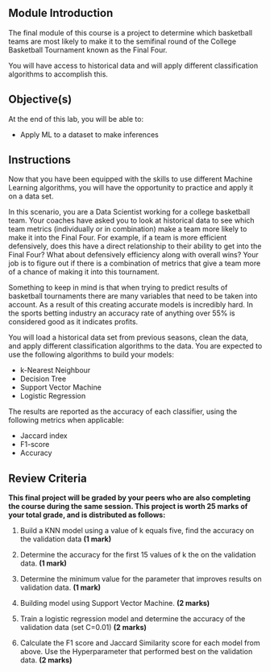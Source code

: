 ## Module Introduction

The final module of this course is a project to determine which basketball teams are most likely to make it to the semifinal round of the College Basketball Tournament known as the Final Four.

You will have access to historical data and will apply different classification algorithms to accomplish this.

## Objective(s)

At the end of this lab, you will be able to:
* Apply ML to a dataset to make inferences

## Instructions

Now that you have been equipped with the skills to use different Machine Learning algorithms, you will have the opportunity to practice and apply it on a data set.

In this scenario, you are a Data Scientist working for a college basketball team. Your coaches have asked you to look at historical data to see which team metrics (individually or in combination) make a team more likely to make it into the Final Four. For example, if a team is more efficient defensively, does this have a direct relationship to their ability to get into the Final Four? What about defensively efficiency along with overall wins? Your job is to figure out if there is a combination of metrics that give a team more of a chance of making it into this tournament.

Something to keep in mind is that when trying to predict results of basketball tournaments there are many variables that need to be taken into account. As a result of this creating accurate models is incredibly hard. In the sports betting industry an accuracy rate of anything over 55% is considered good as it indicates profits.

You will load a historical data set from previous seasons, clean the data, and apply different classification algorithms to the data. You are expected to use the following algorithms to build your models:

* k-Nearest Neighbour
* Decision Tree
* Support Vector Machine
* Logistic Regression

The results are reported as the accuracy of each classifier, using the following metrics when applicable:

* Jaccard index
* F1-score
* Accuracy

## Review Criteria

**This final project will be graded by your peers who are also completing the course during the same session. This project is worth 25 marks of your total grade, and is distributed as follows:**

1. Build a KNN model using a value of k equals five, find the accuracy on the validation data **(1 mark)**

2. Determine the accuracy for the first 15 values of k the on the validation data. **(1 mark)**

3. Determine the minimum value for the parameter that improves results on validation data. **(1 mark)**

4. Building model using Support Vector Machine. **(2 marks)**

5. Train a logistic regression model and determine the accuracy of the validation data (set C=0.01) **(2 marks)**

6. Calculate the F1 score and Jaccard Similarity score for each model from above. Use the Hyperparameter that performed best on the validation data. **(2 marks)**

